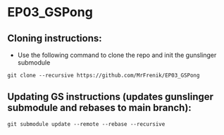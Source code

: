 # EP03_GSPong
 
 ## Cloning instructions: 
- Use the following command to clone the repo and init the gunslinger submodule
```
git clone --recursive https://github.com/MrFrenik/EP03_GSPong
```

## Updating GS instructions (updates gunslinger submodule and rebases to main branch): 
```
git submodule update --remote --rebase --recursive
```
